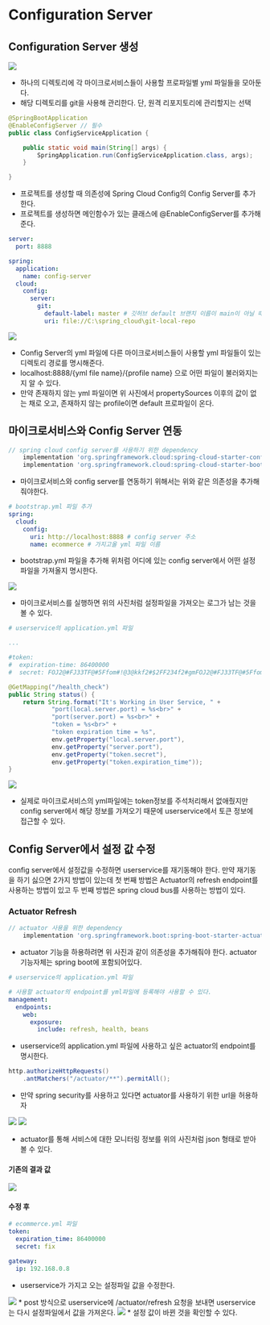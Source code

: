# Configuration Server
## Configuration Server 생성
<img src="../img/yml-files.png"/>

* 하나의 디렉토리에 각 마이크로서비스들이 사용할 프로파일별 yml 파일들을 모아둔다.
* 해당 디렉토리를 git을 사용해 관리한다. 단, 원격 리포지토리에 관리할지는 선택
```java
@SpringBootApplication
@EnableConfigServer // 필수
public class ConfigServiceApplication {

	public static void main(String[] args) {
		SpringApplication.run(ConfigServiceApplication.class, args);
	}

}
```
* 프로젝트를 생성할 때 의존성에 Spring Cloud Config의 Config Server를 추가한다.
* 프로젝트를 생성하면 메인함수가 있는 클래스에 @EnableConfigServer를 추가해준다.
```yml
server:
  port: 8888

spring:
  application:
    name: config-server
  cloud:
    config:
      server:
        git:
          default-label: master # 깃허브 default 브랜치 이름이 main이 아닐 때 적어주자
          uri: file://C:\spring_cloud\git-local-repo
```
<img src="../img/config-server-result.png"/>

* Config Server의 yml 파일에 다른 마이크로서비스들이 사용할 yml 파일들이 있는 디렉토리 경로를 명시해준다.
* localhost:8888/{yml file name}/{profile name} 으로 어떤 파일이 불러와지는지 알 수 있다.
* 만약 존재하지 않는 yml 파일이면 위 사진에서 propertySources 이후의 값이 없는 채로 오고, 존재하지 않는 profile이면 default 프로파일이 온다.
## 마이크로서비스와 Config Server 연동
```gradle
// spring cloud config server를 사용하기 위한 dependency
	implementation 'org.springframework.cloud:spring-cloud-starter-config'
	implementation 'org.springframework.cloud:spring-cloud-starter-bootstrap'
```
* 마이크로서비스와 config server를 연동하기 위해서는 위와 같은 의존성을 추가해줘야한다.
```yml
# bootstrap.yml 파일 추가
spring:
  cloud:
    config:
      uri: http://localhost:8888 # config server 주소
      name: ecommerce # 가지고올 yml 파일 이름
```
* bootstrap.yml 파일을 추가해 위처럼 어디에 있는 config server에서 어떤 설정 파일을 가져올지 명시한다.
<img src="../img/yml-fetch.png"/>

* 마이크로서비스를 실행하면 위의 사진처럼 설정파일을 가져오는 로그가 남는 것을 볼 수 있다.
```yml
# userservice의 application.yml 파일

...

#token:
#  expiration-time: 86400000
#  secret: FOJ2@#FJ33TF@#5Ffom#!@3@kkf2#$2FF234f2#gmFOJ2@#FJ33TF@#5Ffom#!@3@kkf2#$2FF234f2#gm
```
```java
@GetMapping("/health_check")
public String status() {
    return String.format("It's Working in User Service, " +
            "port(local.server.port) = %s<br>" +
            "port(server.port) = %s<br>" +
            "token = %s<br>" +
            "token expiration time = %s",
            env.getProperty("local.server.port"),
            env.getProperty("server.port"),
            env.getProperty("token.secret"),
            env.getProperty("token.expiration_time"));
}
```
<img src="../img/health-check-result.png"/>

* 실제로 마이크로서비스의 yml파일에는 token정보를 주석처리해서 없애줬지만 config server에서 해당 정보를 가져오기 때문에 userservice에서 토큰 정보에 접근할 수 있다.
## Config Server에서 설정 값 수정
config server에서 설정값을 수정하면 userservice를 재기동해야 한다. 만약 재기동을 하기 싫으면 2가지 방법이 있는데 첫 번째 방법은 Actuator의 refresh endpoint를 사용하는 방법이 있고 두 번째 방법은 spring cloud bus를 사용하는 방법이 있다.
### Actuator Refresh
```gradle
// actuator 사용을 위한 dependency
	implementation 'org.springframework.boot:spring-boot-starter-actuator'
```
* actuator 기능을 하용하려면 위 사진과 같이 의존성을 추가해줘야 한다. actuator 기능자체는 spring boot에 포함되어있다.
```yml
# userservice의 application.yml 파일

# 사용할 actuator의 endpoint를 yml파일에 등록해야 사용할 수 있다.
management:
  endpoints:
    web:
      exposure:
        include: refresh, health, beans
```
* userservice의 application.yml 파일에 사용하고 싶은 actuator의 endpoint를 명시한다.
```java
http.authorizeHttpRequests()
    .antMatchers("/actuator/**").permitAll();
```
* 만약 spring security를 사용하고 있다면 actuator를 사용하기 위한 url을 허용하자
<img src="../img/actuator-health.png"/>
<img src="../img/actuator-beans.png"/>

* actuator를 통해 서비스에 대한 모니터링 정보를 위의 사진처럼 json 형태로 받아볼 수 있다.
#### 기존의 결과 값
<img src="../img/health-check-result.png"/>

#### 수정 후
```yml
# ecommerce.yml 파일
token:
  expiration_time: 86400000
  secret: fix

gateway:
  ip: 192.168.0.8
```
* userservice가 가지고 오는 설정파일 값을 수정한다.
<img src="../img/actuator-refresh.png"/>
* post 방식으로 userservice에 /actuator/refresh 요청을 보내면 userservice는 다시 설정파일에서 값을 가져온다.
<img src="../img/ecommerce-fix.png"/>
* 설정 값이 바뀐 것을 확인할 수 있다.